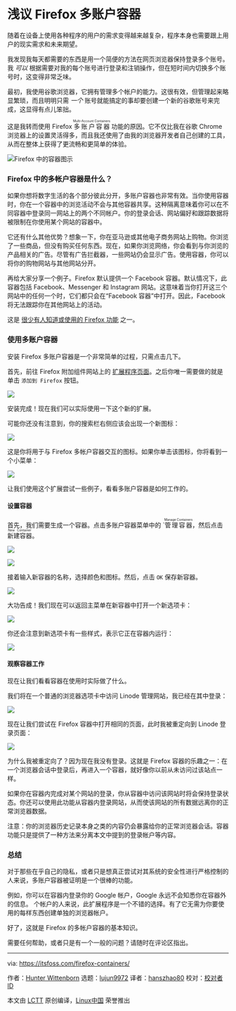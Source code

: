 [#]: subject: "What is Firefox Multi-Account Containers? Why and How to Use It?"
[#]: via: "https://itsfoss.com/firefox-containers/"
[#]: author: "Hunter Wittenborn https://itsfoss.com/author/hunter/"
[#]: collector: "lujun9972"
[#]: translator: "hanszhao80"
[#]: reviewer: " "
[#]: publisher: " "
[#]: url: " "

浅议 Firefox 多账户容器
======

随着在设备上使用各种程序的用户的需求变得越来越复杂，程序本身也需要跟上用户的现实需求和未来期望。

我发现我每天都需要的东西是用一个简便的方法在网页浏览器保持登录多个账号。我  _可以_ 根据需要对我的每个账号进行登录和注销操作，但在短时间内切换多个账号时，这变得非常乏味。 

最初，我使用谷歌浏览器，它拥有管理多个帐户的能力。这很有效，但管理起来略显繁琐，而且明明只需 _一个_ 账号就能搞定的事却要创建一个新的谷歌账号来完成，这显得有点儿笨拙。

这是我转而使用 Firefox <ruby>多账户容器<rt>Multi-Account Containers</rt></ruby> 功能的原因。它不仅比我在谷歌 Chrome 浏览器上的设置灵活得多，而且我还使用了由我的浏览器开发者自己创建的工具，从而在整体上获得了更流畅和更简单的体验。

![Firefox 中的容器图示][1]

### Firefox 中的多帐户容器是什么？

如果你想将数字生活的各个部分彼此分开，多账户容器也非常有效。当你使用容器时，你在一个容器中的浏览活动不会与其他容器共享。这种隔离意味着你可以在不同容器中登录同一网站上的两个不同帐户。你的登录会话、网站偏好和跟踪数据将被限制在你使用某个网站的容器中。

它还有什么其他优势？想象一下，你在亚马逊或其他电子商务网站上购物。你浏览了一些商品，但没有购买任何东西。现在，如果你浏览网络，你会看到与你浏览的产品相关的广告。尽管有广告拦截器，一些网站仍会显示广告。使用容器，你可以将你的购物网站与其他网站分开。

再给大家分享一个例子。Firefox 默认提供一个 Facebook 容器。默认情况下，此容器包括 Facebook、Messenger 和 Instagram 网站。这意味着当你打开这三个网站中的任何一个时，它们都只会在“Facebook 容器”中打开。因此，Facebook 将无法跟踪你在其他网站上的活动。

这是 [很少有人知道或使用的 Firefox 功能][2] 之一。

### 使用多账户容器

安装 Firefox 多账户容器是一个非常简单的过程，只需点击几下。

首先，前往 Firefox 附加组件网站上的 [扩展程序页面][3]。之后你唯一需要做的就是单击 `添加到 Firefox` 按钮。

![][4]

安装完成！现在我们可以实际使用一下这个新的扩展。

可能你还没有注意到，你的搜索栏右侧应该会出现一个新图标：

![][5]

这是你将用于与 Firefox 多帐户容器交互的图标。如果你单击该图标，你将看到一个小菜单：

![][6]

让我们使用这个扩展尝试一些例子，看看多账户容器是如何工作的。

#### 设置容器

首先，我们需要生成一个容器。点击多账户容器菜单中的 `<ruby>管理容器<rt>Manage Containers</rt></ruby>，然后点击 <ruby>新建容器<rt>New Container</rt></ruby>。

![][7]

![][8]

接着输入新容器的名称，选择颜色和图标。然后，点击 `OK` 保存新容器。

![][9]

大功告成！我们现在可以返回主菜单在新容器中打开一个新选项卡：

![][10]

你还会注意到新选项卡有一些样式，表示它正在容器内运行：

![][11]

#### 观察容器工作

现在让我们看看容器在使用时实际做了什么。

我们将在一个普通的浏览器选项卡中访问 Linode 管理网站，我已经在其中登录：

![][12]

现在让我们尝试在 Firefox 容器中打开相同的页面，此时我被重定向到 Linode 登录页面：

![][13]

为什么我被重定向了？因为现在我没有登录。这就是 Firefox 容器的乐趣之一：在一个浏览器会话中登录后，再进入一个容器，就好像你以前从未访问过该站点一样。

如果你在容器内完成对某个网站的登录，你从容器中访问该网站时将会保持登录状态。你还可以使用此功能从容器内登录网站，从而使该网站的所有数据远离你的正常浏览器数据。

注意：你的浏览器历史记录本身之类的内容仍会暴露给你的正常浏览器会话。容器功能只是提供了一种方法来分离本文中提到的登录帐户等内容。

### 总结

对于那些在乎自己的隐私，或者只是想真正尝试对其系统的安全性进行严格控制的人来说，多账户容器被证明是一个很棒的功能。

例如，你可以在容器内登录你的 Google 帐户，Google 永远不会知悉你在容器外的信息。
个帐户的人来说，此扩展程序是一个不错的选择。有了它无需为你要使用的每样东西创建单独的浏览器帐户。

好了，这就是 Firefox 的多帐户容器的基本知识。

需要任何帮助，或者只是有一个一般的问题？请随时在评论区指出。

--------------------------------------------------------------------------------

via: https://itsfoss.com/firefox-containers/

作者：[Hunter Wittenborn][a]
选题：[lujun9972][b]
译者：[hanszhao80](https://github.com/hanszhao80)
校对：[校对者ID](https://github.com/校对者ID)

本文由 [LCTT](https://github.com/LCTT/TranslateProject) 原创编译，[Linux中国](https://linux.cn/) 荣誉推出

[a]: https://itsfoss.com/author/hunter/
[b]: https://github.com/lujun9972
[1]: https://i0.wp.com/itsfoss.com/wp-content/uploads/2021/08/Firefox-container.png?resize=800%2C450&ssl=1
[2]: https://itsfoss.com/firefox-useful-features/
[3]: https://addons.mozilla.org/en-US/firefox/addon/multi-account-containers/?utm_source=addons.mozilla.org&utm_medium=referral&utm_content=search
[4]: https://i2.wp.com/itsfoss.com/wp-content/uploads/2021/08/firefox-containers-install-page.png?resize=800%2C366&ssl=1
[5]: https://i0.wp.com/itsfoss.com/wp-content/uploads/2021/08/firefox-containers-searchbar-icon-1.png?resize=800%2C48&ssl=1
[6]: https://i1.wp.com/itsfoss.com/wp-content/uploads/2021/08/firefox-containers-main-menu.png?resize=302%2C474&ssl=1
[7]: https://i0.wp.com/itsfoss.com/wp-content/uploads/2021/08/firefox-containers-manage-containers-1.png?resize=291%2C402&ssl=1
[8]: https://i2.wp.com/itsfoss.com/wp-content/uploads/2021/08/firefox-containers-new-container.png?resize=290%2C399&ssl=1
[9]: https://i0.wp.com/itsfoss.com/wp-content/uploads/2021/08/firefox-containers-new-container-itsfoss.png?resize=292%2C401&ssl=1
[10]: https://i2.wp.com/itsfoss.com/wp-content/uploads/2021/08/firefox-containers-opening-new-container.png?resize=290%2C398&ssl=1
[11]: https://i2.wp.com/itsfoss.com/wp-content/uploads/2021/08/firefox-containers-new-container-styling.png?resize=800%2C370&ssl=1
[12]: https://i1.wp.com/itsfoss.com/wp-content/uploads/2021/08/firefox-containers-linode.png?resize=800%2C114&ssl=1
[13]: https://i2.wp.com/itsfoss.com/wp-content/uploads/2021/08/firefox-containers-linode-login.png?resize=800%2C405&ssl=1
